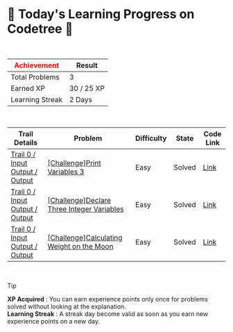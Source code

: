 # 🌲 Today's Learning Progress on Codetree 🌲

<br />

| <span style="color:red;display:block;text-align:center;"> **Achievement**</span> | Result |
|---|---|
|Total Problems| 3 |
| Earned XP | 30 / 25 XP |
| Learning Streak | 2 Days |

<br />

|Trail Details|Problem|Difficulty|State|Code Link|
|---|---|---|---|---|
|[Trail 0 / Input Output / Output](https://www.codetree.ai/trail-info/codetree-101/)|[[Challenge]Print Variables 3](https://www.codetree.ai/trails/complete/curated-cards/nl-pre-output-1/)|Easy|Solved|[Link](https://github.com/Nathbobs/codetree_exercises/blob/main/250327/%EB%B3%80%EC%88%98%20%EC%B6%9C%EB%A0%A5%ED%95%98%EA%B8%B0%203/outputing-variables-3.cpp)|
|[Trail 0 / Input Output / Output](https://www.codetree.ai/trail-info/codetree-101/)|[[Challenge]Declare Three Integer Variables](https://www.codetree.ai/trails/complete/curated-cards/nl-pre-output-2/)|Easy|Solved|[Link](https://github.com/Nathbobs/codetree_exercises/blob/main/250327/%EC%84%B8%20%EC%A0%95%EC%88%98%ED%98%95%20%EB%B3%80%EC%88%98%20%EC%84%A0%EC%96%B8/declaration-of-three-natural-numbers.cpp)|
|[Trail 0 / Input Output / Output](https://www.codetree.ai/trail-info/codetree-101/)|[[Challenge]Calculating Weight on the Moon](https://www.codetree.ai/trails/complete/curated-cards/nl-pre-output-3/)|Easy|Solved|[Link](https://github.com/Nathbobs/codetree_exercises/blob/main/250327/%EB%8B%AC%EC%97%90%EC%84%9C%20%EB%AC%B4%EA%B2%8C%20%EA%B5%AC%ED%95%98%EA%B8%B0/weight-on-the-moon.cpp)|


<br />

> [!TIP]
> **XP Acquired** : You can earn experience points only once for problems solved without looking at the explanation.  
> **Learning Streak** : A streak day become valid as soon as you earn new experience points on a new day.

